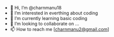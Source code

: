 - 👋 Hi, I’m @charnmanu18
- 👀 I’m interested in everthing about coding
- 🌱 I’m currently learning basic coding
- 💞️ I’m looking to collaborate on ...
- 📫 How to reach me [charnmanu2@gmail.com]

<!---
charnmanu18/charnmanu18 is a ✨ special ✨ repository because its `README.md` (this file) appears on your GitHub profile.
You can click the Preview link to take a look at your changes.
--->

